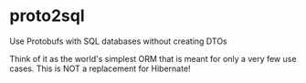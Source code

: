 proto2sql
=========

Use Protobufs with SQL databases without creating DTOs

Think of it as the world's simplest ORM that is meant for only a very few use cases.  This is NOT a replacement for Hibernate!
